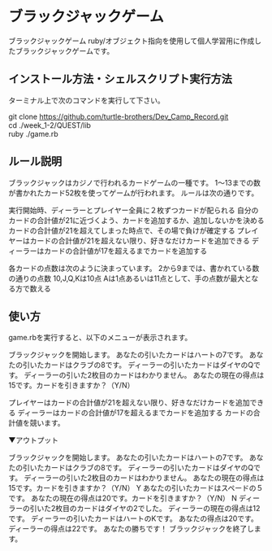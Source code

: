 # ブラックジャックゲーム
ブラックジャックゲーム
ruby/オブジェクト指向を使用して個人学習用に作成したブラックジャックゲームです。


## インストール方法・シェルスクリプト実行方法
ターミナル上で次のコマンドを実行して下さい。

git clone https://github.com/turtle-brothers/Dev_Camp_Record.git
<br>
cd ./week_1-2/QUEST/lib
<br>
ruby ./game.rb

## ルール説明
ブラックジャックはカジノで行われるカードゲームの一種です。
1〜13までの数が書かれたカード52枚を使ってゲームが行われます。
ルールは次の通りです。

実行開始時、ディーラーとプレイヤー全員に２枚ずつカードが配られる
自分のカードの合計値が21に近づくよう、カードを追加するか、追加しないかを決める
カードの合計値が21を超えてしまった時点で、その場で負けが確定する
プレイヤーはカードの合計値が21を超えない限り、好きなだけカードを追加できる
ディーラーはカードの合計値が17を超えるまでカードを追加する

各カードの点数は次のように決まっています。
2から9までは、書かれている数の通りの点数
10,J,Q,Kは10点
Aは1点あるいは11点として、手の点数が最大となる方で数える

## 使い方
game.rbを実行すると、以下のメニューが表示されます。

ブラックジャックを開始します。
あなたの引いたカードはハートの7です。
あなたの引いたカードはクラブの8です。
ディーラーの引いたカードはダイヤのQです。
ディーラーの引いた2枚目のカードはわかりません。
あなたの現在の得点は15です。カードを引きますか？（Y/N）

プレイヤーはカードの合計値が21を超えない限り、好きなだけカードを追加できる
ディーラーはカードの合計値が17を超えるまでカードを追加する
カードの合計値を競います。

▼アウトプット

ブラックジャックを開始します。
あなたの引いたカードはハートの7です。
あなたの引いたカードはクラブの8です。
ディーラーの引いたカードはダイヤのQです。
ディーラーの引いた2枚目のカードはわかりません。
あなたの現在の得点は15です。カードを引きますか？（Y/N）
Y
あなたの引いたカードはスペードの５です。
あなたの現在の得点は20です。カードを引きますか？（Y/N）
N
ディーラーの引いた2枚目のカードはダイヤの2でした。
ディーラーの現在の得点は12です。
ディーラーの引いたカードはハートのKです。
あなたの得点は20です。
ディーラーの得点は22です。
あなたの勝ちです！
ブラックジャックを終了します。
